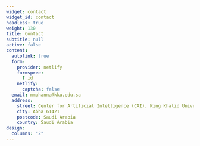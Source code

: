 ```yaml
---
widget: contact
widget_id: contact
headless: true
weight: 130
title: Contact
subtitle: null
active: false
content:
  autolink: true
  form:
    provider: netlify
    formspree:
      ? id
    netlify:
      captcha: false
  email: mmuhanna@kku.edu.sa
  address:
    street: Center for Artificial Intelligence (CAI), King Khalid University
    city: Abha 61421
    postcode: Saudi Arabia
    country: Saudi Arabia
design:
  columns: "2"
---
```

